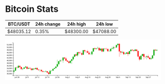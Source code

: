 # Bitcoin Stats

BTC/USDT|24h change|24h high|24h low|
|---|---|---|---|
|$48035.12|0.35%|$48300.00|$47088.00|

<img src="./chart.svg">
